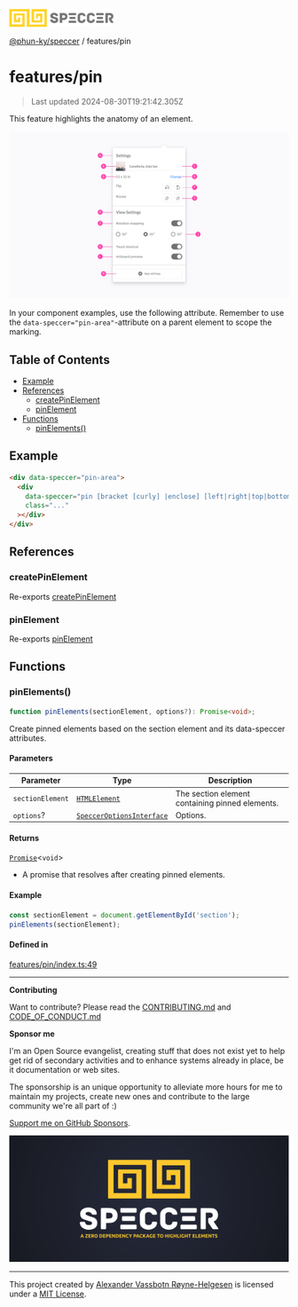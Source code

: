 <div>
  <img alt="SPECCER logo" src="https://raw.githubusercontent.com/phun-ky/speccer/main/public/logo-speccer-horizontal-colored-package.svg?raw=true" style="max-height:32px;" />
</div>

[@phun-ky/speccer](../README.md) / features/pin

# features/pin

> Last updated 2024-08-30T19:21:42.305Z

This feature highlights the anatomy of an element.

![pin](https://github.com/phun-ky/speccer/blob/main/public/anatomy.png?raw=true)

In your component examples, use the following attribute. Remember to use the `data-speccer="pin-area"`-attribute on a parent element to scope the marking.

## Table of Contents

- [Example](#example)
- [References](#references)
  - [createPinElement](#createpinelement)
  - [pinElement](#pinelement)
- [Functions](#functions)
  - [pinElements()](#pinelements)

## Example

```html
<div data-speccer="pin-area">
  <div
    data-speccer="pin [bracket [curly] |enclose] [left|right|top|bottom]"
    class="..."
  ></div>
</div>
```

## References

### createPinElement

Re-exports [createPinElement](pin/utils/create-pin-element.md#createpinelement)

### pinElement

Re-exports [pinElement](pin/utils/pin-element.md#pinelement)

## Functions

### pinElements()

```ts
function pinElements(sectionElement, options?): Promise<void>;
```

Create pinned elements based on the section element and its data-speccer attributes.

#### Parameters

| Parameter        | Type                                                                     | Description                                     |
| ---------------- | ------------------------------------------------------------------------ | ----------------------------------------------- |
| `sectionElement` | [`HTMLElement`](https://developer.mozilla.org/docs/Web/API/HTMLElement)  | The section element containing pinned elements. |
| `options`?       | [`SpeccerOptionsInterface`](../types/speccer.md#specceroptionsinterface) | Options.                                        |

#### Returns

[`Promise`](https://developer.mozilla.org/docs/Web/JavaScript/Reference/Global_Objects/Promise)\<`void`>

- A promise that resolves after creating pinned elements.

#### Example

```ts
const sectionElement = document.getElementById('section');
pinElements(sectionElement);
```

#### Defined in

[features/pin/index.ts:49](https://github.com/phun-ky/speccer/blob/main/src/features/pin/index.ts#L49)

---

**Contributing**

Want to contribute? Please read the [CONTRIBUTING.md](https://github.com/phun-ky/speccer/blob/main/CONTRIBUTING.md) and [CODE_OF_CONDUCT.md](https://github.com/phun-ky/speccer/blob/main/CODE_OF_CONDUCT.md)

**Sponsor me**

I'm an Open Source evangelist, creating stuff that does not exist yet to help get rid of secondary activities and to enhance systems already in place, be it documentation or web sites.

The sponsorship is an unique opportunity to alleviate more hours for me to maintain my projects, create new ones and contribute to the large community we're all part of :)

[Support me on GitHub Sponsors](https://github.com/sponsors/phun-ky).

![Speccer banner, with logo and slogan: A zero dependency package to highlight elements](https://github.com/phun-ky/speccer/blob/main/public/speccer-banner.png?raw=true)

---

This project created by [Alexander Vassbotn Røyne-Helgesen](http://phun-ky.net) is licensed under a [MIT License](https://choosealicense.com/licenses/mit/).
